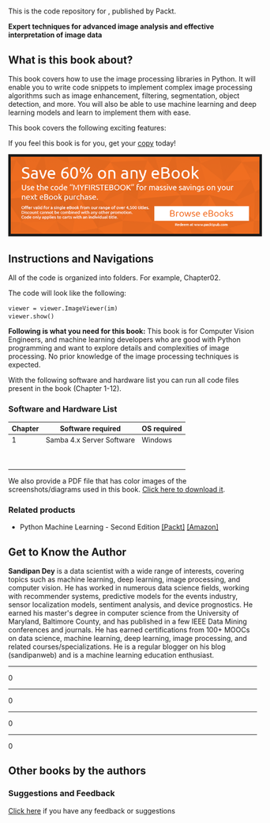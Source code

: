 # 

<a href="https://www.packtpub.com/in/big-data-and-business-intelligence/hands-image-processing-python?utm_source=github&utm_medium=repository&utm_campaign="><img src="" alt="" height="256px" align="right"></a>

This is the code repository for [](https://www.packtpub.com/in/big-data-and-business-intelligence/hands-image-processing-python?utm_source=github&utm_medium=repository&utm_campaign=), published by Packt.

**Expert techniques for advanced image analysis and effective interpretation of image data**

## What is this book about?
This book covers how to use the image processing libraries in Python. It will enable you to write code snippets to implement complex image processing algorithms such as image enhancement, filtering, segmentation, object detection, and more. You will also be able to use machine learning and deep learning models and learn to implement them with ease.

This book covers the following exciting features:


If you feel this book is for you, get your [copy](https://www.amazon.com/dp/1789343739) today!

<a href="https://www.packtpub.com/?utm_source=github&utm_medium=banner&utm_campaign=GitHubBanner"><img src="https://raw.githubusercontent.com/PacktPublishing/GitHub/master/GitHub.png" 
alt="https://www.packtpub.com/" border="5" /></a>

## Instructions and Navigations
All of the code is organized into folders. For example, Chapter02.

The code will look like the following:
```
viewer = viewer.ImageViewer(im)
viewer.show()
```

**Following is what you need for this book:**
This book is for Computer Vision Engineers, and machine learning developers who are good with Python programming and want to explore details and complexities of image processing. No prior knowledge of the image processing techniques is expected.

With the following software and hardware list you can run all code files present in the book (Chapter 1-12).
### Software and Hardware List
| Chapter | Software required | OS required |
| -------- | ------------------------------------ | ----------------------------------- |
| 1 | Samba 4.x Server Software | Windows |
|  |  |  |
|  |  |  |
|  |  |  |
|  |  |  |
|  |  |  |
|  |  |  |
|  |  |  |
|  |  |  |
|  |  |  |

We also provide a PDF file that has color images of the screenshots/diagrams used in this book. [Click here to download it]().

### Related products
* Python Machine Learning - Second Edition  [[Packt]](https://india.packtpub.com/in/big-data-and-business-intelligence/python-machine-learning-second-edition?utm_source=github&utm_medium=repository&utm_campaign=) [[Amazon]](https://www.amazon.com/dp/1787125939)


## Get to Know the Author
**Sandipan Dey**
 is a data scientist with a wide range of interests, covering topics such as machine learning, deep learning, image processing, and computer vision. He has worked in numerous data science fields, working with recommender systems, predictive models for the events industry, sensor localization models, sentiment analysis, and device prognostics. He earned his master's degree in computer science from the University of Maryland, Baltimore County, and has published in a few IEEE Data Mining conferences and journals. He has earned certifications from 100+ MOOCs on data science, machine learning, deep learning, image processing, and related courses/specializations. He is a regular blogger on his blog (sandipanweb) and is a machine learning education enthusiast.

****
0

****
0

****
0

****
0

## Other books by the authors
[](https://www.packtpub.com/big-data-and-business-intelligence/hands-image-processing-python?utm_source=github&utm_medium=repository&utm_campaign=)

[]()

[]()

[]()

[]()

### Suggestions and Feedback
[Click here](https://docs.google.com/forms/d/e/1FAIpQLSdy7dATC6QmEL81FIUuymZ0Wy9vH1jHkvpY57OiMeKGqib_Ow/viewform) if you have any feedback or suggestions


